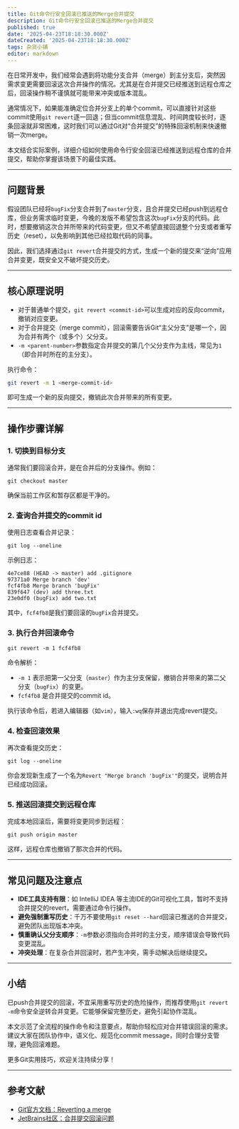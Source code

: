 ```yaml
---
title: Git命令行安全回滚已推送的Merge合并提交
description: Git命令行安全回滚已推送的Merge合并提交
published: true
date: '2025-04-23T18:18:30.000Z'
dateCreated: '2025-04-23T18:18:30.000Z'
tags: 杂货小铺
editor: markdown
---
```


在日常开发中，我们经常会遇到将功能分支合并（merge）到主分支后，突然因需求变更需要回滚这次合并操作的情况。尤其是在合并提交已经推送到远程仓库之后，回滚操作稍不谨慎就可能带来冲突或版本混乱。

通常情况下，如果能准确定位合并分支上的单个commit，可以直接针对这些commit使用`git revert`逐一回退；但当commit信息混乱、时间跨度较长时，逐条回滚就非常困难，这时我们可以通过Git对“合并提交”的特殊回滚机制来快速撤销一次merge。

本文结合实际案例，详细介绍如何使用命令行安全回滚已经推送到远程仓库的合并提交，帮助你掌握该场景下的最佳实践。

<!-- more -->

---

## 问题背景

假设团队已经将`bugFix`分支合并到了`master`分支，且合并提交已经push到远程仓库，但业务需求临时变更，今晚的发版不希望包含这次`bugFix`分支的代码。此时，想要撤销这次合并所带来的代码变更，但又不希望直接回退整个分支或者重写历史（reset），以免影响到其他已经拉取代码的同事。

因此，我们选择通过`git revert`合并提交的方式，生成一个新的提交来“逆向”应用合并变更，既安全又不破坏提交历史。

---

## 核心原理说明

- 对于普通单个提交，`git revert <commit-id>`可以生成对应的反向commit，撤销对应变更。
- 对于合并提交（merge commit），回滚需要告诉Git“主父分支”是哪一个，因为合并有两个（或多个）父分支。
- `-m <parent-number>`参数指定合并提交的第几个父分支作为主线，常见为`1`（即合并时所在的主分支）。

执行命令：

```sh
git revert -m 1 <merge-commit-id>
```

即可生成一个新的反向提交，撤销此次合并带来的所有变更。

---

## 操作步骤详解

### 1. 切换到目标分支

通常我们要回滚合并，是在合并后的分支操作。例如：

```shell
git checkout master
```

确保当前工作区和暂存区都是干净的。

### 2. 查询合并提交的commit id

使用日志查看合并记录：

```shell
git log --oneline
```

示例日志：

```
4e7ce88 (HEAD -> master) add .gitignore
97371a0 Merge branch 'dev'
fcf4fb8 Merge branch 'bugFix'
839f647 (dev) add three.txt
23e0df0 (bugFix) add two.txt
```

其中，`fcf4fb8`是我们要回滚的`bugFix`合并提交。

### 3. 执行合并回滚命令

```shell
git revert -m 1 fcf4fb8
```

命令解析：

- `-m 1` 表示把第一父分支（`master`）作为主分支保留，撤销合并带来的第二父分支（`bugFix`）的变更。
- `fcf4fb8` 是合并提交的commit id。

执行该命令后，若进入编辑器（如`vim`），输入`:wq`保存并退出完成revert提交。

### 4. 检查回滚效果

再次查看提交历史：

```shell
git log --oneline
```

你会发现新生成了一个名为`Revert "Merge branch 'bugFix'"`的提交，说明合并已经成功回滚。

### 5. 推送回滚提交到远程仓库

完成本地回滚后，需要将变更同步到远程：

```shell
git push origin master
```

这样，远程仓库也撤销了那次合并的代码。

---

## 常见问题及注意点

- **IDE工具支持有限**：如 IntelliJ IDEA 等主流IDE的Git可视化工具，暂时不支持合并提交的revert，需要通过命令行操作。
- **避免强制重写历史**：千万不要使用`git reset --hard`回滚已推送的合并提交，避免团队出现版本冲突。
- **慎重确认父分支顺序**：`-m`参数必须指向合并时的主分支，顺序错误会导致代码变更混乱。
- **冲突处理**：在复杂合并回滚时，若产生冲突，需手动解决后继续提交。

---

## 小结

已push合并提交的回滚，不宜采用重写历史的危险操作，而推荐使用`git revert -m`命令安全逆转合并变更。它能够保留完整历史，避免引起协作混乱。

本文示范了全流程的操作命令和注意要点，帮助你轻松应对合并错误回滚的需求。建议大家在团队协作中，语义化、规范化commit message，同时合理分支管理，避免回滚难题。

更多Git实用技巧，欢迎关注持续分享！

---

## 参考文献

- [Git官方文档：Reverting a merge](https://git-scm.com/docs/git-revert)
- [JetBrains社区：合并提交回滚问题](https://youtrack.jetbrains.com/issue/IJPL-75154/Allow-reverting-merge-commit-from-IDE)